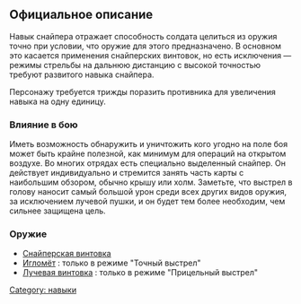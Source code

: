 ## Официальное описание

Навык снайпера отражает способность солдата целиться из оружия точно при
условии, что оружие для этого предназначено. В основном это касается
применения снайперских винтовок, но есть исключения — режимы стрельбы на
дальнюю дистанцию с высокой точностью требуют развитого навыка снайпера.

Персонажу требуется трижды поразить противника для увеличения навыка на
одну единицу.

### Влияние в бою

Иметь возможность обнаружить и уничтожить кого угодно на поле боя может
быть крайне полезной, как минимум для операций на открытом воздухе. Во
многих отрядах есть специально выделенный снайпер. Он действует
индивидуально и стремится занять часть карты с наибольшим обзором,
обычно крышу или холм. Заметьте, что выстрел в голову наносит самый
большой урон среди всех других видов оружия, за исключением лучевой
пушки, и он будет тем более необходим, чем сильнее защищена цель.

### Оружие

- [Снайперская
  винтовка](Снаряжение/Основное_оружие/Снайперская_винтовка "wikilink")
- [Игломёт](Снаряжение/Основное_оружие/Игломёт "wikilink") : только в
  режиме "Точный выстрел"
- [Лучевая
  винтовка](Снаряжение/Основное_оружие/Лучевая_винтовка "wikilink") :
  только в режиме "Прицельный выстрел"

[Category: навыки](Навыки "wikilink")